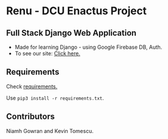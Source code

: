 # Renu - DCU Enactus Project
## Full Stack Django Web Application

* Made for learning Django - using Google Firebase DB, Auth.
* To see our site: [Click here.](http://www.renu-ireland.com/)




## Requirements
 Check [requirements.](https://github.com/kmanjt/Renu-Django/blob/main/requirements.txt)

Use `pip3 install -r requirements.txt`.



## Contributors
Niamh Gowran and Kevin Tomescu.
